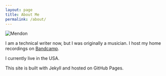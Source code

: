 ```yaml
---
layout: page
title: About Me
permalink: /about/
---
```


![Mendon](assets/images/Mendon3-01.jpg)

I am a technical writer now, but I was originally a musician. I host my home recordings on <a href="https://mendonkisslingsgreatesthits.bandcamp.com/">Bandcamp</a>.

I currently live in the USA.   

This site is built with Jekyll and hosted on GitHub Pages. 


